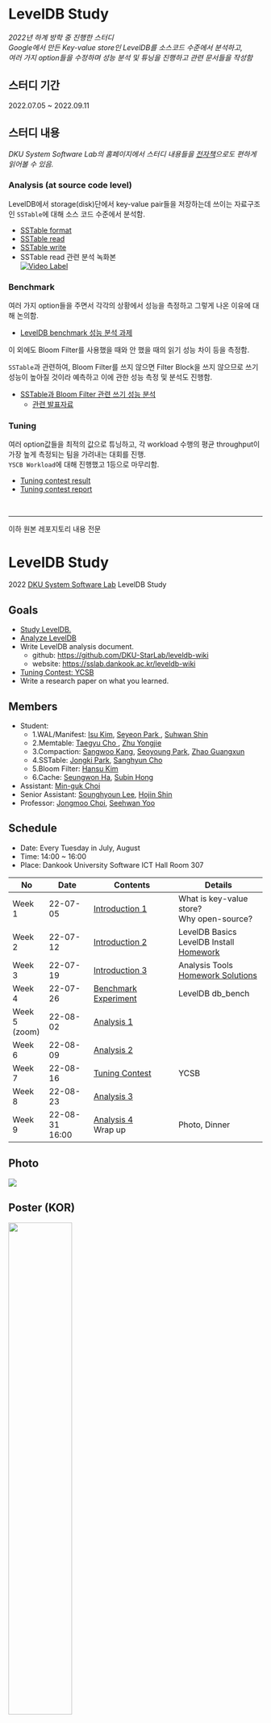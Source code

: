 # LevelDB Study  
*2022년 하계 방학 중 진행한 스터디*  
*Google에서 만든 Key-value store인 LevelDB를 소스코드 수준에서 분석하고,*    
*여러 가지 option들을 수정하며 성능 분석 및 튜닝을 진행하고 관련 문서들을 작성함*  

## 스터디 기간  
2022.07.05 ~ 2022.09.11  

## 스터디 내용  

*DKU System Software Lab의 홈페이지에서 스터디 내용들을 [전자책](https://sslab.dankook.ac.kr/leveldb-wiki/)으로도 편하게 읽어볼 수 있음.*  

### Analysis (at source code level)  
LevelDB에서 storage(disk)단에서 key-value pair들을 저장하는데 쓰이는 자료구조인 `SSTable`에 대해 소스 코드 수준에서 분석함.  
- [SSTable format](https://github.com/DKU-StarLab/leveldb-wiki/blob/main/analysis/sstable.md)
- [SSTable read](https://github.com/DKU-StarLab/leveldb-wiki/blob/main/analysis/sstable-read.md)
- [SSTable write](https://github.com/DKU-StarLab/leveldb-wiki/blob/main/analysis/sstable-write.md)  
- SSTable read 관련 분석 녹화본  
[![Video Label](http://img.youtube.com/vi/_D_YSKXDeRE/0.jpg)](https://www.youtube.com/watch?v=_D_YSKXDeRE)

### Benchmark  
여러 가지 option들을 주면서 각각의 상황에서 성능을 측정하고 그렇게 나온 이유에 대해 논의함.  
- [LevelDB benchmark 성능 분석 과제](https://github.com/DKU-StarLab/leveldb-study/tree/main/homework)  

이 외에도 Bloom Filter를 사용했을 때와 안 했을 때의 읽기 성능 차이 등을 측정함.  

`SSTable`과 관련하여, Bloom Filter를 쓰지 않으면 Filter Block을 쓰지 않으므로 쓰기 성능이 높아질 것이라 예측하고 이에 관한 성능 측정 및 분석도 진행함.
- [SSTable과 Bloom Filter 관련 쓰기 성능 분석](https://github.com/DKU-StarLab/leveldb-wiki/blob/main/benchmarks/sstable.md)  
  - [관련 발표자료](https://github.com/DKU-StarLab/leveldb-study/blob/main/benchmarks/2022.7.26_SSTable_week4.pdf)

### Tuning  
여러 option값들을 최적의 값으로 튜닝하고, 각 workload 수행의 평균 throughput이 가장 높게 측정되는 팀을 가려내는 대회를 진행.  
`YSCB Workload`에 대해 진행했고 1등으로 마무리함.  

- [Tuning contest result](https://github.com/DKU-StarLab/leveldb-study/blob/main/tuning/README.md)
- [Tuning contest report](https://github.com/DKU-StarLab/leveldb-study/blob/main/tuning/%5BTuning%5Dteam_SSTable_report.md)

<br/>  

---------------------  

이하 원본 레포지토리 내용 전문

# LevelDB Study
2022 [DKU System Software Lab](https://sslab.dankook.ac.kr/) LevelDB Study

## Goals
* [Study LevelDB.](./introduction/README.md)
* [Analyze LevelDB](./analysis/README.md)
* Write LevelDB analysis document.
  * github: https://github.com/DKU-StarLab/leveldb-wiki
  * website: https://sslab.dankook.ac.kr/leveldb-wiki
* [Tuning Contest: YCSB](./tuning/README.md)
* Write a research paper on what you learned.

## Members
* Student:
  - 1.WAL/Manifest: [Isu Kim](https://github.com/gooday2die), [Seyeon Park ](https://github.com/SayOny), [Suhwan Shin](https://github.com/Student5421)
  - 2.Memtable: [Taegyu Cho ](https://github.com/HASHTAG-YOU), [Zhu Yongjie](https://github.com/arashio1111)
  - 3.Compaction: [Sangwoo Kang](https://github.com/aarom416), [Seoyoung Park](https://github.com/seo-0), [Zhao Guangxun](https://github.com/ErosBryant)
  - 4.SSTable: [Jongki Park](https://github.com/JongKI-PARK), [Sanghyun Cho](https://github.com/Cho-SangHyun)
  - 5.Bloom Filter: [Hansu Kim](https://github.com/gillyongs)
  - 6.Cache: [Seungwon Ha](https://github.com/ha-seungwon), [Subin Hong](https://github.com/sss654654)
* Assistant: [Min-guk Choi](https://github.com/korea-choi)
* Senior Assistant: [Sounghyoun Lee](https://github.com/shl812), [Hojin Shin](https://github.com/shinhojin)
* Professor: [Jongmoo Choi](http://embedded.dankook.ac.kr/~choijm/), [Seehwan Yoo](https://sites.google.com/site/dkumobileos/members/seehwanyoo)

## Schedule
* Date: Every Tuesday in July, August
* Time: 14:00 ~ 16:00
* Place: Dankook University Software ICT Hall Room 307

|No|Date|Contents|Details|
|--|--|--|--|
Week 1|22-07-05|[Introduction 1](./introduction/README.md)| What is key-value store? </br> Why open-source?|
Week 2|22-07-12|[Introduction 2](./introduction/README.md)|LevelDB Basics </br>LevelDB Install</br>[Homework](https://github.com/DKU-StarLab/leveldb-study/issues/6#issue-1302876982)|
Week 3|22-07-19|[Introduction 3](./introduction/README.md)|Analysis Tools</br>[Homework Solutions](./homework/README.md)|
|Week 4|22-07-26|[Benchmark Experiment](./benchmarks/README.md)|LevelDB db_bench|
|Week 5</br>(zoom)|22-08-02|[Analysis 1](./analysis/README.md)|
|Week 6|22-08-09|[Analysis 2](./analysis/README.md)|
|Week 7|22-08-16|[Tuning Contest](./tuning/README.md)|YCSB|
|Week 8|22-08-23|[Analysis 3](./analysis/README.md)|
|Week 9|22-08-31</br>16:00|[Analysis 4](./analysis/README.md)</br>Wrap up|Photo, Dinner|

## Photo
<img src="./photo/photo.png">

## Poster (KOR)
<img src="./photo/poster_kor.png" width="50%">

## References
* Documents
  - [LevelDB Document](https://github.com/google/leveldb/blob/main/doc)
  - [RocksDB Wiki](https://github.com/facebook/rocksdb/wiki)
  - [Jongmoo Choi,『Key-Value Store: Database for Unstructured Bigdata』, 2021](https://github.com/DKU-StarLab/leveldb-study/blob/761b550973ab6d1e88189190e66c0ee19a52aa12/introduction/Jongmoo%20Choi,%20Key-Value%20Store%20-%20Database%20for%20Unstructured%20Bigdata,%202021.pdf)
  - [Fenggang Wu, 『LevelDB Introduction』, 2016](https://www-users.cselabs.umn.edu/classes/Spring-2020/csci5980/index.php?page=presentation)
  - [rjl493456442, 『leveldb-handbook (CHS)』, 2022](https://leveldb-handbook.readthedocs.io/zh/latest/)
  - [rsy56640, 『read_and_analyse_levelDB (CHS)』](https://github.com/rsy56640/read_and_analyse_levelDB/tree/master/reference)
  - [FOCUS,『LevelDB fully parsed (CHS)』](https://www.zhihu.com/column/c_1258068131073183744)
  - [bloomingTony, 『Research on Network and Storage Technology(CHS)』](https://www.zhihu.com/column/c_180212366)
  - [木鸟杂记,『Talking about LevelDB data structure (CHS)』, 2021 ](https://www.qtmuniao.com/categories/%E6%BA%90%E7%A0%81%E9%98%85%E8%AF%BB/)
* Lecture
  - [Jongmoo Choi, 『Key-Value Store: Database for Unstructured Bigdata (KOR)』,  2021](https://mooc.dankook.ac.kr/courses/61d537a3b6b71841651153b3)
  - [GL Tech Tutorials, 『LSM trees』, 2021](https://youtube.com/playlist?list=PLRNjlOFk-f0lJJZVoSAmcwZgVtp64tXaX)
  - [Wei Zhou, LevelDB YouTube playlist](https://youtube.com/playlist?list=PLaCN8MYUet0tR1xn5d8ZtCumHKtP6Wkeq)
* Analysis Tools
  - [GDB](https://www.sourceware.org/gdb/)
  - [Understand](https://licensing.scitools.com/download)
  - [Uftrace](https://github.com/namhyung/uftrace)
* Previous Study
  - [DKU RocksDB Festival, 2021](https://github.com/DKU-StarLab/RocksDB_Festival)
  

## File
- [presentation format](./file/%5Bformat%5Dleveldb_study_ppt.pptx)
- [kcc research paper format](./file/%5Bformat%5Dresearch_paper(KCC).hwp)
- [leveldb db_bench script](./file/bench_script.sh)
- [leveldb uftrace script](./file/uftrace_script.sh)
